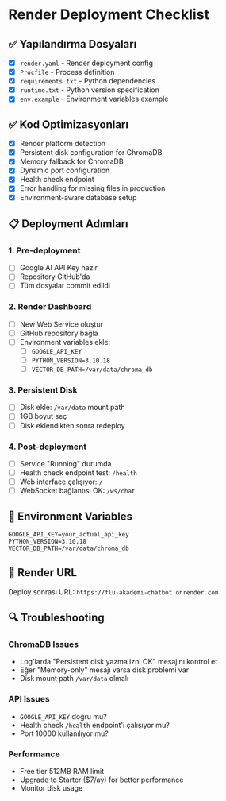 # Render Deployment Checklist

## ✅ Yapılandırma Dosyaları

- [x] `render.yaml` - Render deployment config
- [x] `Procfile` - Process definition
- [x] `requirements.txt` - Python dependencies
- [x] `runtime.txt` - Python version specification
- [x] `env.example` - Environment variables example

## ✅ Kod Optimizasyonları

- [x] Render platform detection
- [x] Persistent disk configuration for ChromaDB
- [x] Memory fallback for ChromaDB
- [x] Dynamic port configuration
- [x] Health check endpoint
- [x] Error handling for missing files in production
- [x] Environment-aware database setup

## 📋 Deployment Adımları

### 1. Pre-deployment
- [ ] Google AI API Key hazır
- [ ] Repository GitHub'da
- [ ] Tüm dosyalar commit edildi

### 2. Render Dashboard
- [ ] New Web Service oluştur
- [ ] GitHub repository bağla
- [ ] Environment variables ekle:
  - [ ] `GOOGLE_API_KEY`
  - [ ] `PYTHON_VERSION=3.10.18`
  - [ ] `VECTOR_DB_PATH=/var/data/chroma_db`

### 3. Persistent Disk
- [ ] Disk ekle: `/var/data` mount path
- [ ] 1GB boyut seç
- [ ] Disk eklendikten sonra redeploy

### 4. Post-deployment
- [ ] Service "Running" durumda
- [ ] Health check endpoint test: `/health`
- [ ] Web interface çalışıyor: `/`
- [ ] WebSocket bağlantısı OK: `/ws/chat`

## 🔧 Environment Variables

```
GOOGLE_API_KEY=your_actual_api_key
PYTHON_VERSION=3.10.18
VECTOR_DB_PATH=/var/data/chroma_db
```

## 🚀 Render URL

Deploy sonrası URL: `https://flu-akademi-chatbot.onrender.com`

## 🔍 Troubleshooting

### ChromaDB Issues
- Log'larda "Persistent disk yazma izni OK" mesajını kontrol et
- Eğer "Memory-only" mesajı varsa disk problemi var
- Disk mount path `/var/data` olmalı

### API Issues
- `GOOGLE_API_KEY` doğru mu?
- Health check `/health` endpoint'i çalışıyor mu?
- Port 10000 kullanılıyor mu?

### Performance
- Free tier 512MB RAM limit
- Upgrade to Starter ($7/ay) for better performance
- Monitor disk usage

